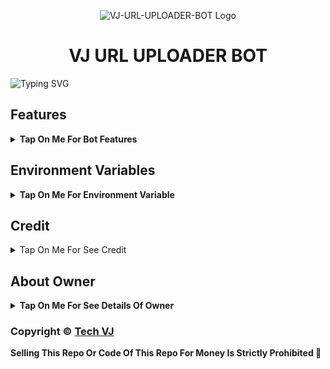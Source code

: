 <p align="center">
  <img src="https://graph.org/file/d57d6f83abb6b8d0efb02.jpg" alt="VJ-URL-UPLOADER-BOT Logo">
</p>
<h1 align="center">
  VJ URL UPLOADER BOT
</h1>

![Typing SVG](https://readme-typing-svg.herokuapp.com/?lines=Welcome+To+VJ-URL-UPLOADER-BOT;A+Highly+Advance+Url+Uploader+Bot;Made+By+Yt-@Tech_VJ!;With+Token+Verification+Feature;Broadcast+Force+Subscribe+Feature;A+Bot+With+Fully+Advanced+Feature!;Must+Give+Credit+To+Tech+VJ;Thank+You!)
</p>

## Features

<b><details><summary>Tap On Me For Bot Features</summary>
 
- [x] Upload [YT-DLP Supported Links](https://telegram.me/VJCode/4) to Telegram.
- [x] Upload HTTP/HTTPS as File/Video to Telegram.
- [x] Upload zee5, sony.live, voot and much more.
- [x] Permanent thumbnail Support.
- [x] Broadcast & Force Subscribe Feature Added
- [x] Token Verification Feature Added [ Premium Feature] 
- [x] Custom Start Message With Picture And Buttons

Heroku BuildPack :-
- `https://github.com/jonathanong/heroku-buildpack-ffmpeg-latest`

</b>
</details>

## Environment Variables

<b><details><summary>Tap On Me For Environment Variable</summary>

- `TECH_VJ_API_ID` : Get From [my.telegram.org](https://my.telegram.org)
- `TECH_VJ_API_HASH` : Get From [my.telegram.org](https://my.telegram.org)
- `TECH_VJ_BOT_TOKEN` : Get From [BotFather](https://telegram.me/BotFather)
- `TECH_VJ_BOT_USERNAME` : Your Bot Username Without @
- `TECH_VJ_DB_URI` : Mongodb Database Url For Main Bot [Tutorial Watch Here](https://youtu.be/I36_OTWvT2w)
- `TECH_VJ_OWNER_ID` : It mean Admin/Owner Id For Broadcasting Message.
- `TECH_VJ_LOG_CHANNEL` : Log channel id start with -100xxxxxx
- `TECH_VJ_UPDATES_CHANNEL` : Update channel id start with -100xxxxxx
- `TECH_VJ` : True if you want token verification else False
- `TECH_VJ_URL` : Your Shortner Domain Url Without https://
- `TECH_VJ_API` : Your Shortner Api
- `TECH_VJ_TUTORIAL` : Your How To Open Link of Shortner
</b>
</details>

## Credit

<details><summary>Tap On Me For See Credit</summary>

💝 Credit Goes To [Clinton Abraham]((https://github.com/Clinton-Abraham) For Repository.

🖍️ The Token Verification System & Force Subscribe Is Added By [Tech VJ](https://telegram.me/Kingvj01) So Don't Forgot To Give Credit

💖 And Thank You So Much To All Who Help In This Journey 💕

Copyright ©️ [Tech VJ](https://telegram.me/Kingvj01)

</b>
</details>

## About Owner 

<b><details><summary>Tap On Me For See Details Of Owner</summary>

- YouTube Channel : [Tech VJ](https://youtube.com/@Tech_VJ)
- Telegram Channel : [VJ Botz](https://telegram.me/VJ_Botz)
- Contact Link : [King VJ](https://telegram.me/Kingvj01)
- Instagram Id Link : [Tech VJ](https://instagram.com/tech.vj)

</b>
</details>


### Copyright ©️ [Tech VJ](https://telegram.me/Kingvj01)

<b>Selling This Repo Or Code Of This Repo For Money Is Strictly Prohibited 🚫</b>

